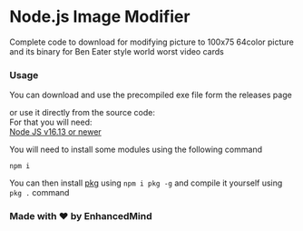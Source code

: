 # Node.js Image Modifier 
Complete code to download for modifying picture to 100x75 64color picture and its binary for Ben Eater style world worst video cards  
  
### Usage
You can download and use the precompiled exe file form the releases page  
  
or use it directly from the source code:  
For that you will need:  
[Node JS v16.13 or newer](https://nodejs.org/en/)  
  
You will need to install some modules using the following command  
  
`npm i`  
  
You can then install [pkg](https://www.npmjs.com/package/pkg) using `npm i pkg -g` and compile it yourself using `pkg .` command  
  
### Made with ❤️ by EnhancedMind  